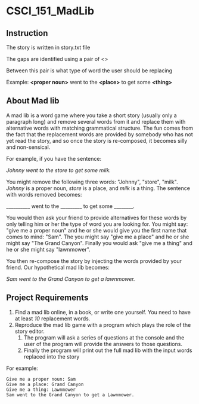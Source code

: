 # CSCI_151_MadLib

## Instruction 

The story is written in story.txt file

The gaps are identified using a pair of \<>  

Between this pair is what type of word the user should be replacing 

Example: **\<proper noun>** went to the **\<place>** to get some **\<thing>** 


## About Mad lib

A mad lib is a word game where you take a short story (usually only a paragraph long) and remove several words from it and replace them with alternative words with matching grammatical structure. The fun comes from the fact that the replacement words are provided by somebody who has not yet read the story, and so once the story is re-composed, it becomes silly and non-sensical.

For example, if you have the sentence:
    
_Johnny went to the store to get some milk._

You might remove the following three words: "Johnny", "store", "milk". _Johnny_ is a proper noun,  _store_ is a place, and _milk_ is a thing. The sentence with words removed becomes:

__________ went to the _________ to get some ________.

You would then ask your friend to provide alternatives for these words by only telling him or her the type of word you are looking for. You might say: "give me a proper noun" and he or she would give you the first name that comes to mind: "Sam". The you might say "give me a place" and he or she might say "The Grand Canyon". Finally you would ask "give me a thing" and he or she might say "lawnmower".

You then re-compose the story by injecting the words provided by your friend. Our hypothetical mad lib becomes:

_Sam went to the Grand Canyon to get a lawnmower._

## Project Requirements
1. Find a mad lib online, in a book, or write one yourself. You need to have at least _10_ replacement words.
2. Reproduce the mad lib game with a program which plays the role of the story editor.
   1. The program will ask a series of questions at the console and the user of the program will provide the answers to those questions. 
   2. Finally the program will print out the full mad lib with the input words replaced into the story

For example:
   ```
   Give me a proper noun: Sam
   Give me a place: Grand Canyon
   Give me a thing: Lawnmower
   Sam went to the Grand Canyon to get a Lawnmower.